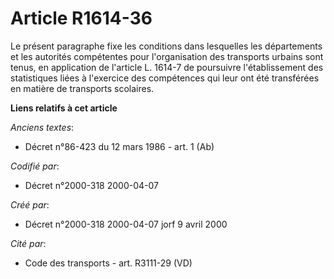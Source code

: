 # Article R1614-36

Le présent paragraphe fixe les conditions dans lesquelles les départements et les autorités compétentes pour l'organisation
des transports urbains sont tenus, en application de l'article L. 1614-7 de poursuivre l'établissement des statistiques liées
à l'exercice des compétences qui leur ont été transférées en matière de transports scolaires.

**Liens relatifs à cet article**

_Anciens textes_:

  - Décret n°86-423 du 12 mars 1986 - art. 1 (Ab)

_Codifié par_:

  - Décret n°2000-318 2000-04-07

_Créé par_:

  - Décret n°2000-318 2000-04-07 jorf 9 avril 2000

_Cité par_:

  - Code des transports - art. R3111-29 (VD)
